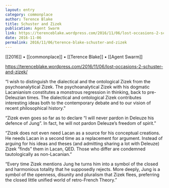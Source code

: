 ```yaml
---
layout: entry
category: commonplace
author: Terence Blake
title: Schuster and Zizek
publication: Agent Swarm
link: https://terenceblake.wordpress.com/2016/11/06/lost-occasions-2-schuster-and-zizek/
date: 2016-11-06
permalink: 2016/11/06/terence-blake-schuster-and-zizek
---
```


[[2016]] • [[commonplace]] • [[Terence Blake]] • [[Agent Swarm]]

https://terenceblake.wordpress.com/2016/11/06/lost-occasions-2-schuster-and-zizek/

“I wish to distinguish the dialectical and the ontological Zizek from the psychoanalytical Zizek. The psychoanalytical Zizek with his dogmatic Lacanianism constitutes a monstrous regression in thinking, back to pre-Deleuzian times. The dialectical and ontological Zizek contributes interesting ideas both to the contemporary debate and to our vision of recent philosophical history.”

“Zizek even goes so far as to declare “I will never pardon in Deleuze his defence of Jung”. In fact, he will not pardon Deleuze’s freedom of spirit.”

“Zizek does not even need Lacan as a source for his conceptual creations. He needs Lacan in a second time as a replacement for argument. Instead of arguing for his ideas and theses (and admitting sharing a lot with Deleuze) Zizek “finds” them in Lacan, QED. Those who differ are condemned tautologically as non-Lacanian.”

“Every time Zizek mentions Jung he turns him into a symbol of the closed and harmonious totality that he supposedly rejects. More deeply, Jung is a symbol of the openness, disunity and pluralism that Zizek flees, preferring the closed little unified world of retro-French Theory.”

